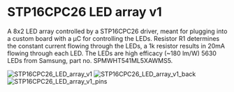 # STP16CPC26 LED array v1
A 8x2 LED array controlled by a STP16CPC26 driver, meant for plugging into a custom board with a µC for controlling the LEDs. Resistor R1 determines the constant current flowing through the LEDs, a 1k resistor results in 20mA flowing through each LED. The LEDs are high efficacy (~180 lm/W) 5630 LEDs from Samsung, part no. SPMWHT541ML5XAWMS5.

![STP16CPC26_LED_array_v1](https://user-images.githubusercontent.com/47427510/146918582-8d93b3f2-ac82-4df6-b8ec-51d7629933cd.png)
![STP16CPC26_LED_array_v1_back](https://user-images.githubusercontent.com/47427510/146918588-aa683a32-84bf-4ea2-af9d-5bf23c014615.png)
![STP16CPC26_LED_array_v1_pins](https://user-images.githubusercontent.com/47427510/146918596-7626ea73-f480-4860-a26b-3495d55d6494.png)
